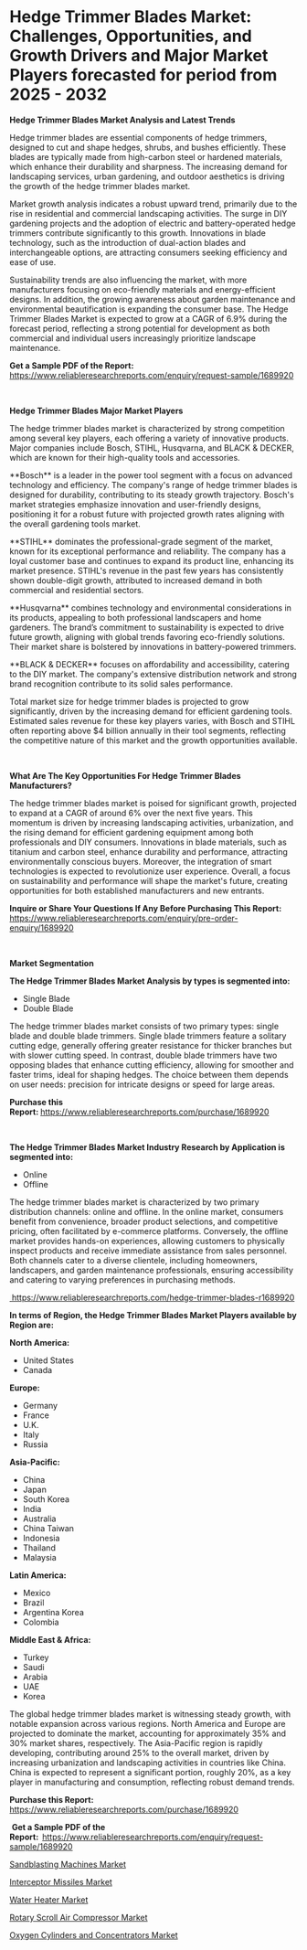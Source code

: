 <p><h1>Hedge Trimmer Blades Market: Challenges, Opportunities, and Growth Drivers and Major Market Players forecasted for period from 2025 - 2032</h1></p><p><strong>Hedge Trimmer Blades Market Analysis and Latest Trends</strong></p>
<p><p>Hedge trimmer blades are essential components of hedge trimmers, designed to cut and shape hedges, shrubs, and bushes efficiently. These blades are typically made from high-carbon steel or hardened materials, which enhance their durability and sharpness. The increasing demand for landscaping services, urban gardening, and outdoor aesthetics is driving the growth of the hedge trimmer blades market.</p><p>Market growth analysis indicates a robust upward trend, primarily due to the rise in residential and commercial landscaping activities. The surge in DIY gardening projects and the adoption of electric and battery-operated hedge trimmers contribute significantly to this growth. Innovations in blade technology, such as the introduction of dual-action blades and interchangeable options, are attracting consumers seeking efficiency and ease of use.</p><p>Sustainability trends are also influencing the market, with more manufacturers focusing on eco-friendly materials and energy-efficient designs. In addition, the growing awareness about garden maintenance and environmental beautification is expanding the consumer base. The Hedge Trimmer Blades Market is expected to grow at a CAGR of 6.9% during the forecast period, reflecting a strong potential for development as both commercial and individual users increasingly prioritize landscape maintenance.</p></p>
<p><strong>Get a Sample PDF of the Report:&nbsp;</strong> <a href="https://www.reliableresearchreports.com/enquiry/request-sample/1689920?utm_campaign=114&utm_medium=2&utm_source=Github&utm_content=ia&utm_term=08042025&utm_id=hedge-trimmer-blades">https://www.reliableresearchreports.com/enquiry/request-sample/1689920</a></p>
<p>&nbsp;</p>
<p><strong>Hedge Trimmer Blades Major Market Players</strong></p>
<p><p>The hedge trimmer blades market is characterized by strong competition among several key players, each offering a variety of innovative products. Major companies include Bosch, STIHL, Husqvarna, and BLACK & DECKER, which are known for their high-quality tools and accessories.</p><p>**Bosch** is a leader in the power tool segment with a focus on advanced technology and efficiency. The company's range of hedge trimmer blades is designed for durability, contributing to its steady growth trajectory. Bosch's market strategies emphasize innovation and user-friendly designs, positioning it for a robust future with projected growth rates aligning with the overall gardening tools market.</p><p>**STIHL** dominates the professional-grade segment of the market, known for its exceptional performance and reliability. The company has a loyal customer base and continues to expand its product line, enhancing its market presence. STIHL's revenue in the past few years has consistently shown double-digit growth, attributed to increased demand in both commercial and residential sectors.</p><p>**Husqvarna** combines technology and environmental considerations in its products, appealing to both professional landscapers and home gardeners. The brand’s commitment to sustainability is expected to drive future growth, aligning with global trends favoring eco-friendly solutions. Their market share is bolstered by innovations in battery-powered trimmers.</p><p>**BLACK & DECKER** focuses on affordability and accessibility, catering to the DIY market. The company's extensive distribution network and strong brand recognition contribute to its solid sales performance. </p><p>Total market size for hedge trimmer blades is projected to grow significantly, driven by the increasing demand for efficient gardening tools. Estimated sales revenue for these key players varies, with Bosch and STIHL often reporting above $4 billion annually in their tool segments, reflecting the competitive nature of this market and the growth opportunities available.</p></p>
<p>&nbsp;</p>
<p><strong>What Are The Key Opportunities For Hedge Trimmer Blades Manufacturers?</strong></p>
<p><p>The hedge trimmer blades market is poised for significant growth, projected to expand at a CAGR of around 6% over the next five years. This momentum is driven by increasing landscaping activities, urbanization, and the rising demand for efficient gardening equipment among both professionals and DIY consumers. Innovations in blade materials, such as titanium and carbon steel, enhance durability and performance, attracting environmentally conscious buyers. Moreover, the integration of smart technologies is expected to revolutionize user experience. Overall, a focus on sustainability and performance will shape the market's future, creating opportunities for both established manufacturers and new entrants.</p></p>
<p><strong>Inquire or Share Your Questions If Any Before Purchasing This Report:</strong> <a href="https://www.reliableresearchreports.com/enquiry/pre-order-enquiry/1689920?utm_campaign=114&utm_medium=2&utm_source=Github&utm_content=ia&utm_term=08042025&utm_id=hedge-trimmer-blades">https://www.reliableresearchreports.com/enquiry/pre-order-enquiry/1689920</a></p>
<p>&nbsp;</p>
<p><strong>Market Segmentation</strong></p>
<p><strong>The Hedge Trimmer Blades Market Analysis by types is segmented into:</strong></p>
<p><ul><li>Single Blade</li><li>Double Blade</li></ul></p>
<p><p>The hedge trimmer blades market consists of two primary types: single blade and double blade trimmers. Single blade trimmers feature a solitary cutting edge, generally offering greater resistance for thicker branches but with slower cutting speed. In contrast, double blade trimmers have two opposing blades that enhance cutting efficiency, allowing for smoother and faster trims, ideal for shaping hedges. The choice between them depends on user needs: precision for intricate designs or speed for large areas.</p></p>
<p><strong>Purchase this Report:&nbsp;</strong><a href="https://www.reliableresearchreports.com/purchase/1689920?utm_campaign=114&utm_medium=2&utm_source=Github&utm_content=ia&utm_term=08042025&utm_id=hedge-trimmer-blades">https://www.reliableresearchreports.com/purchase/1689920</a></p>
<p>&nbsp;</p>
<p><strong>The Hedge Trimmer Blades Market Industry Research by Application is segmented into:</strong></p>
<p><ul><li>Online</li><li>Offline</li></ul></p>
<p><p>The hedge trimmer blades market is characterized by two primary distribution channels: online and offline. In the online market, consumers benefit from convenience, broader product selections, and competitive pricing, often facilitated by e-commerce platforms. Conversely, the offline market provides hands-on experiences, allowing customers to physically inspect products and receive immediate assistance from sales personnel. Both channels cater to a diverse clientele, including homeowners, landscapers, and garden maintenance professionals, ensuring accessibility and catering to varying preferences in purchasing methods.</p></p>
<p><a href="https://www.reliableresearchreports.com/hedge-trimmer-blades-r1689920?utm_campaign=114&utm_medium=2&utm_source=Github&utm_content=ia&utm_term=08042025&utm_id=hedge-trimmer-blades">&nbsp;https://www.reliableresearchreports.com/hedge-trimmer-blades-r1689920</a></p>
<p><strong>In terms of Region, the Hedge Trimmer Blades Market Players available by Region are:</strong></p>
<p>
    <p> <strong> North America: </strong>
        <ul>
            <li>United States</li>
            <li>Canada</li>
        </ul>
        </p> 
    <p> <strong> Europe: </strong>
        <ul>
            <li>Germany</li>
            <li>France</li>
            <li>U.K.</li>
            <li>Italy</li>
            <li>Russia</li>
        </ul>
        </p> 
    <p> <strong> Asia-Pacific: </strong>
        <ul>
            <li>China</li>
            <li>Japan</li>
            <li>South Korea</li>
            <li>India</li>
            <li>Australia</li>
            <li>China Taiwan</li>
            <li>Indonesia</li>
            <li>Thailand</li>
            <li>Malaysia</li>
        </ul>
        </p> 
    <p> <strong> Latin America: </strong>
        <ul>
            <li>Mexico</li>
            <li>Brazil</li>
            <li>Argentina Korea</li>
            <li>Colombia</li>
        </ul>
        </p> 
    <p> <strong> Middle East & Africa: </strong>
        <ul>
            <li>Turkey</li>
            <li>Saudi</li>
            <li>Arabia</li>
            <li>UAE</li>
            <li>Korea</li>
        </ul>
    </p>
    </p>
<p><p>The global hedge trimmer blades market is witnessing steady growth, with notable expansion across various regions. North America and Europe are projected to dominate the market, accounting for approximately 35% and 30% market shares, respectively. The Asia-Pacific region is rapidly developing, contributing around 25% to the overall market, driven by increasing urbanization and landscaping activities in countries like China. China is expected to represent a significant portion, roughly 20%, as a key player in manufacturing and consumption, reflecting robust demand trends.</p></p>
<p><strong>Purchase this Report: </strong><a href="https://www.reliableresearchreports.com/purchase/1689920?utm_campaign=114&utm_medium=2&utm_source=Github&utm_content=ia&utm_term=08042025&utm_id=hedge-trimmer-blades">https://www.reliableresearchreports.com/purchase/1689920</a></p>
<p>&nbsp;<strong>Get a Sample PDF of the Report:&nbsp;&nbsp;</strong><a href="https://www.reliableresearchreports.com/enquiry/request-sample/1689920?utm_campaign=114&utm_medium=2&utm_source=Github&utm_content=ia&utm_term=08042025&utm_id=hedge-trimmer-blades">https://www.reliableresearchreports.com/enquiry/request-sample/1689920</a></p>
<p><strong></strong></p>
<p><p><a href="https://github.com/godutetraeva/Market-Research-Report-List-1/blob/main/sandblasting-machines-market.md?utm_campaign=114&utm_medium=2&utm_source=Github&utm_content=ia&utm_term=08042025&utm_id=hedge-trimmer-blades">Sandblasting Machines Market</a></p><p><a href="https://github.com/hamremunazm4/Market-Research-Report-List-1/blob/main/interceptor-missiles-market.md?utm_campaign=114&utm_medium=2&utm_source=Github&utm_content=ia&utm_term=08042025&utm_id=hedge-trimmer-blades">Interceptor Missiles Market</a></p><p><a href="https://github.com/trossdushi7u/Market-Research-Report-List-1/blob/main/water-heater-market.md?utm_campaign=114&utm_medium=2&utm_source=Github&utm_content=ia&utm_term=08042025&utm_id=hedge-trimmer-blades">Water Heater Market</a></p><p><a href="https://github.com/kirstejuvet/Market-Research-Report-List-1/blob/main/rotary-scroll-air-compressor-market.md?utm_campaign=114&utm_medium=2&utm_source=Github&utm_content=ia&utm_term=08042025&utm_id=hedge-trimmer-blades">Rotary Scroll Air Compressor Market</a></p><p><a href="https://github.com/jhoonatsev/Market-Research-Report-List-1/blob/main/oxygen-cylinders-and-concentrators-market.md?utm_campaign=114&utm_medium=2&utm_source=Github&utm_content=ia&utm_term=08042025&utm_id=hedge-trimmer-blades">Oxygen Cylinders and Concentrators Market</a></p></p>